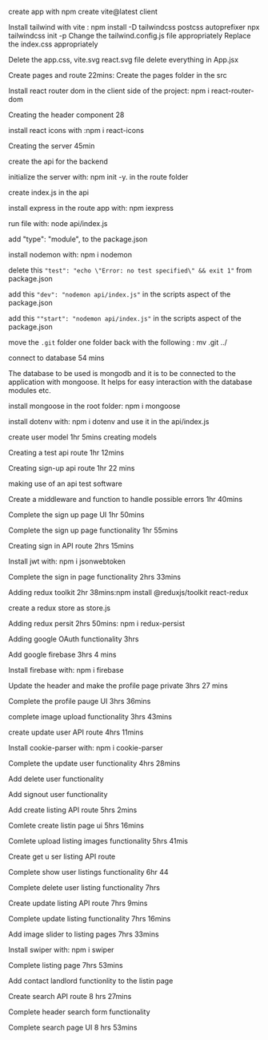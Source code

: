 create app with npm create vite@latest client 

Install tailwind with vite : 
npm install -D tailwindcss postcss autoprefixer
npx tailwindcss init -p
Change the tailwind.config.js file appropriately
Replace the index.css appropriately

Delete the app.css, vite.svg react.svg file delete everything in App.jsx

Create pages and route 22mins: Create the pages folder in the src

Install react router dom in the client side of the project: npm i react-router-dom

Creating the header component 28

install react icons with :npm i react-icons

Creating the server 45min

create the api for the backend

initialize the server with: npm init -y. in the route folder

create index.js in the api

install express in the route app with: npm iexpress

run file with: node api/index.js

add "type": "module", to the package.json

install nodemon with: npm i nodemon

delete this `"test": "echo \"Error: no test specified\" && exit 1"` from package.json 

add this `"dev": "nodemon api/index.js"` in the scripts aspect of the package.json

add this `""start": "nodemon api/index.js"` in the scripts aspect of the package.json

move the `.git` folder one folder back with the following : mv .git ../

connect to database 54 mins

The database to be used  is mongodb and it is to be connected to the application with mongoose. It helps for easy interaction with the database modules etc.

install mongoose  in the root folder: npm i mongoose

install dotenv with: npm i dotenv and use it in the api/index.js

create user model 1hr 5mins 
creating models  

Creating a test api route 1hr 12mins

Creating sign-up api route 1hr 22 mins

making use of an api test software 

Create a middleware and function to handle possible errors 1hr 40mins

Complete the sign up page UI 1hr 50mins

Complete the  sign up page functionality 1hr 55mins

Creating sign in API route 2hrs 15mins

Install jwt with: npm i jsonwebtoken

Complete the  sign in page functionality 2hrs 33mins

Adding redux toolkit 2hr 38mins:npm install @reduxjs/toolkit react-redux

create a redux store as store.js

Adding redux persit 2hrs 50mins: npm i redux-persist

Adding google OAuth functionality 3hrs 

Add google firebase 3hrs 4 mins

Install firebase with: npm i firebase

Update the header and make the profile page private 3hrs 27 mins

Complete the profile pauge UI 3hrs 36mins

complete image upload functionality 3hrs 43mins

create update user API route 4hrs 11mins

Install cookie-parser with: npm i cookie-parser

Complete the update user functionality 4hrs 28mins  

Add delete user functionality

Add signout user functionality

Add create listing API route 5hrs 2mins

Comlete create listin page ui 5hrs 16mins

Comlete upload listing images functionality 5hrs 41mis

Create get u ser listing API route

Complete show user listings functionality 6hr 44

Complete delete user listing  functionality 7hrs

Create update listing API route 7hrs 9mins 

Complete update listing functionality 7hrs 16mins

Add image slider to listing pages 7hrs 33mins

Install swiper with: npm i swiper

Complete listing page 7hrs 53mins

Add contact landlord functionlity to the listin page

Create search API route 8 hrs 27mins

Complete header search form functionality

Complete search page UI 8 hrs 53mins
